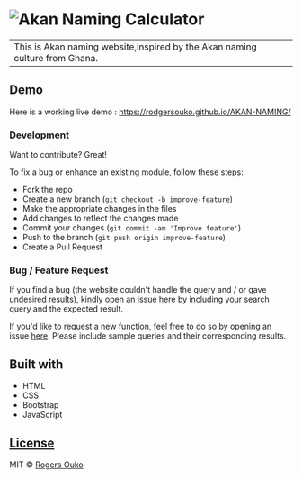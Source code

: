 # ![Akan Naming Calculator](https://rodgersouko.github.io/AKAN-NAMING/)
<table>
<tr>
<td>
  This is Akan naming website,inspired by the Akan naming culture from Ghana.
</td>
</tr>
</table>


## Demo
Here is a working live demo :  https://rodgersouko.github.io/AKAN-NAMING/

### Development
Want to contribute? Great!

To fix a bug or enhance an existing module, follow these steps:

- Fork the repo
- Create a new branch (`git checkout -b improve-feature`)
- Make the appropriate changes in the files
- Add changes to reflect the changes made
- Commit your changes (`git commit -am 'Improve feature'`)
- Push to the branch (`git push origin improve-feature`)
- Create a Pull Request 

### Bug / Feature Request

If you find a bug (the website couldn't handle the query and / or gave undesired results), kindly open an issue [here](https://rodgersouko.github.io/AKAN-NAMING/) by including your search query and the expected result.

If you'd like to request a new function, feel free to do so by opening an issue [here](https://rodgersouko.github.io/AKAN-NAMING/). Please include sample queries and their corresponding results.


## Built with 

- HTML
- CSS
- Bootstrap
- JavaScript

## [License](https://rodgersouko.github.io/AKAN-NAMING/)

MIT © [Rogers Ouko](https://rodgersouko.github.io/AKAN-NAMING/)
